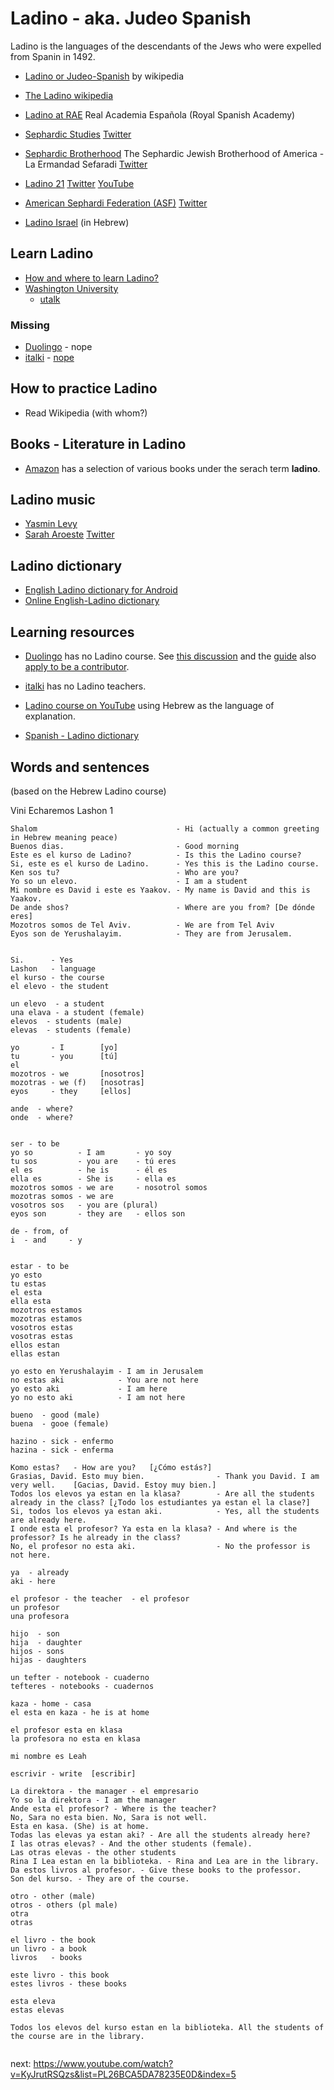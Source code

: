 # Ladino - aka. Judeo Spanish

Ladino is the languages of the descendants of the Jews who were expelled from Spanin in 1492.



* [Ladino or Judeo-Spanish](https://en.wikipedia.org/wiki/Judaeo-Spanish) by wikipedia
* [The Ladino wikipedia](https://lad.wikipedia.org/)
* [Ladino at RAE](https://www.rae.es/search/node?keys=ladino&op.x=0&op.y=0) Real Academia Española   (Royal Spanish Academy)

* [Sephardic Studies](https://jewishstudies.washington.edu/sephardic-studies/) [Twitter](https://twitter.com/SephardicUW)
* [Sephardic Brotherhood](https://www.sephardicbrotherhood.com/) The Sephardic Jewish Brotherhood of America - La Ermandad Sefaradi [Twitter](https://twitter.com/SephardicBrothe)
* [Ladino 21](https://en.ladino21.org/) [Twitter](https://twitter.com/LadinoXXI) [YouTube](https://www.youtube.com/channel/UCbXGQJkl9WL1DnJM8Je0RRg)
* [American Sephardi Federation (ASF)](https://americansephardi.org/) [Twitter](https://twitter.com/AmericanSephard)

* [Ladino Israel](http://www.ladino-israel.org) (in Hebrew)


## Learn Ladino

* [How and where to learn Ladino?](https://www.myjewishlearning.com/article/how-to-learn-ladino/)
* [Washington University](https://jewishstudies.washington.edu/learning-ladino/)
    * [utalk](https://utalk.com/en/plans/ladino)

### Missing

* [Duolingo](https://www.duolingo.com/) - nope
* [italki](https://www.italki.com/i/EFbbfc?hl=en_us) - [nope](https://www.italki.com/teachers/ladino(judeospanish))

## How to practice Ladino

* Read Wikipedia (with whom?)


## Books - Literature in Ladino

* [Amazon](https://www.amazon.com/s?k=ladino&ref=nb_sb_noss_1) has a selection of various books under the serach term **ladino**.


## Ladino music

* [Yasmin Levy](https://www.yasminlevy.net/)
* [Sarah Aroeste](https://saraharoeste.com/)  [Twitter](https://twitter.com/SarahAroeste)


## Ladino dictionary

* [English Ladino dictionary for Android](https://play.google.com/store/apps/details?id=ru.vddevelopment.ref.enladen&hl=en_US&gl=US)
* [Online English-Ladino dictionary](https://glosbe.com/lad/en)

## Learning resources

* [Duolingo](https://www.duolingo.com/) has no Ladino course. See [this discussion](https://forum.duolingo.com/comment/7477998/What-about-Ladino-Judaeo-Spanish)
    and the [guide](https://forum.duolingo.com/comment/15014194) also [apply to be a contributor](https://incubator.duolingo.com/apply).
* [italki](https://www.italki.com/i/EFbbfc?hl=en_us) has no Ladino teachers.

* [Ladino course on YouTube](https://www.youtube.com/watch?v=H8Pt-AS0ppM&list=PL26BCA5DA78235E0D) using Hebrew as the language of explanation.

* [Spanish - Ladino dictionary](https://www.soysefardi.org/2015/06/diksionaryo-de-ladino-espanyol.html)


## Words and sentences

(based on the Hebrew Ladino course)

Vini Echaremos Lashon 1

```
Shalom                               - Hi (actually a common greeting in Hebrew meaning peace)
Buenos dias.                         - Good morning
Este es el kurso de Ladino?          - Is this the Ladino course?
Si, este es el kurso de Ladino.      - Yes this is the Ladino course.
Ken sos tu?                          - Who are you?
Yo so un elevo.                      - I am a student
Mi nombre es David i este es Yaakov. - My name is David and this is Yaakov.
De ande shos?                        - Where are you from? [De dónde eres]
Mozotros somos de Tel Aviv.          - We are from Tel Aviv
Eyos son de Yerushalayim.            - They are from Jerusalem.


Si.      - Yes
Lashon   - language
el kurso - the course
el elevo - the student

un elevo  - a student
una elava - a student (female)
elevos  - students (male)
elevas  - students (female)

yo       - I        [yo]
tu       - you      [tú]
el
mozotros - we       [nosotros]
mozotras - we (f)   [nosotras]
eyos     - they     [ellos]

ande  - where?
onde  - where?


ser - to be
yo so          - I am       - yo soy
tu sos         - you are    - tú eres
el es          - he is      - él es
ella es        - She is     - ella es
mozotros somos - we are     - nosotrol somos
mozotras somos - we are
vosotros sos   - you are (plural)
eyos son       - they are   - ellos son

de - from, of
i  - and     - y


estar - to be
yo esto
tu estas
el esta
ella esta
mozotros estamos
mozotras estamos
vosotros estas
vosotras estas
ellos estan
ellas estan

yo esto en Yerushalayim - I am in Jerusalem
no estas aki            - You are not here
yo esto aki             - I am here
yo no esto aki          - I am not here

bueno  - good (male)
buena  - gooe (female)

hazino - sick - enfermo
hazina - sick - enferma

Komo estas?   - How are you?   [¿Cómo estás?]
Grasias, David. Esto muy bien.                - Thank you David. I am very well.    [Gacias, David. Estoy muy bien.]
Todos los elevos ya estan en la klasa?        - Are all the students already in the class? [¿Todo los estudiantes ya estan el la clase?]
Si, todos los elevos ya estan aki.            - Yes, all the students are already here.
I onde esta el profesor? Ya esta en la klasa? - And where is the professor? Is he already in the class?
No, el profesor no esta aki.                  - No the professor is not here.

ya  - already
aki - here

el profesor - the teacher  - el profesor
un profesor
una profesora

hijo  - son
hija  - daughter
hijos - sons
hijas - daughters

un tefter - notebook - cuaderno
tefteres - notebooks - cuadernos

kaza - home - casa
el esta en kaza - he is at home

el profesor esta en klasa
la profesora no esta en klasa

mi nombre es Leah

escrivir - write  [escribir]

La direktora - the manager - el empresario
Yo so la direktora - I am the manager
Ande esta el profesor? - Where is the teacher?
No, Sara no esta bien. No, Sara is not well.
Esta en kasa. (She) is at home.
Todas las elevas ya estan aki? - Are all the students already here?
I las otras elevas? - And the other students (female).
Las otras elevas - the other students
Rina I Lea estan en la biblioteka. - Rina and Lea are in the library.
Da estos livros al profesor. - Give these books to the professor.
Son del kurso. - They are of the course.

otro - other (male)
otros - others (pl male)
otra
otras

el livro - the book
un livro - a book
livros   - books

este livro - this book
estes livros - these books

esta eleva
estas elevas

Todos los elevos del kurso estan en la biblioteka. All the students of the course are in the library.


```

next: https://www.youtube.com/watch?v=KyJrutRSQzs&list=PL26BCA5DA78235E0D&index=5

